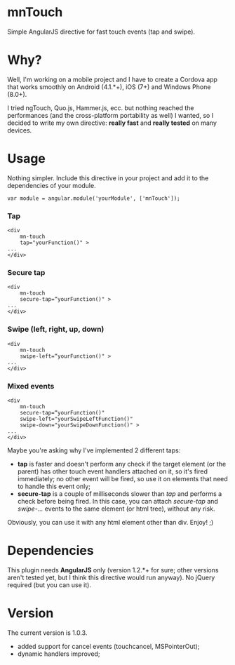 mnTouch
=======

Simple AngularJS directive for fast touch events (tap and swipe).

# Why?
Well, I'm working on a mobile project and I have to create a Cordova app that works smoothly on Android (4.1.*+), iOS (7+) and Windows Phone (8.0+).

I tried ngTouch, Quo.js, Hammer.js, ecc. but nothing reached the performances (and the cross-platform portability as well) I wanted, so I decided to write my own directive: **really fast** and **really tested** on many devices.

# Usage
Nothing simpler.
Include this directive in your project and add it to the dependencies of your module.
	
	var module = angular.module('yourModule', ['mnTouch']);


### Tap
	<div 
		mn-touch 
		tap="yourFunction()" >
	...
	</div>


### Secure tap
	<div 
		mn-touch 
		secure-tap=“yourFunction()" >
	...
	</div>


### Swipe (left, right, up, down)
	<div 
		mn-touch 
		swipe-left=“yourFunction()" >
	...
	</div>


### Mixed events
	<div 
		mn-touch 
		secure-tap=“yourFunction()" 
		swipe-left="yourSwipeLeftFunction()" 
		swipe-down="yourSwipeDownFunction()" >
	...
	</div>

Maybe you're asking why I've implemented 2 different taps:
- **tap** is faster and doesn't perform any check if the target element (or the parent) has other touch event handlers attached on it, so it's fired immediately; no other event will be fired, so use it on elements that need to handle this event only;
- **secure-tap** is a couple of milliseconds slower than *tap* and performs a check before being fired. In this case, you can attach *secure-tap* and *swipe-...* events to the same element (or html tree), without any risk.

Obviously, you can use it with any html element other than div. Enjoy! ;) 

# Dependencies
This plugin needs **AngularJS** only (version 1.2.*+ for sure; other versions aren't tested yet, but I think this directive would run anyway).
No jQuery required (but you can use it).

# Version
The current version is 1.0.3.

- added support for cancel events (touchcancel, MSPointerOut);
- dynamic handlers improved;
